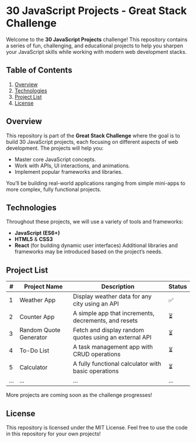 # 30 JavaScript Projects - Great Stack Challenge

Welcome to the **30 JavaScript Projects** challenge! This repository contains a series of fun, challenging, and educational projects to help you sharpen your JavaScript skills while working with modern web development stacks.

## Table of Contents
1. [Overview](#overview)
2. [Technologies](#technologies)
3. [Project List](#project-list)
6. [License](#license)

## Overview

This repository is part of the **Great Stack Challenge** where the goal is to build 30 JavaScript projects, each focusing on different aspects of web development. The projects will help you:
- Master core JavaScript concepts.
- Work with APIs, UI interactions, and animations.
- Implement popular frameworks and libraries.

You’ll be building real-world applications ranging from simple mini-apps to more complex, fully functional projects.

## Technologies

Throughout these projects, we will use a variety of tools and frameworks:

- **JavaScript (ES6+)**
- **HTML5** & **CSS3**
- **React** (for building dynamic user interfaces)
Additional libraries and frameworks may be introduced based on the project’s needs.

## Project List

| #   | Project Name            | Description                                                 | Status |
| --- | ----------------------- | ---------------------------------------------------------   | ------ |
| 1   | Weather App             | Display weather data for any city using an API              | ✅     |
| 2   | Counter App             | A simple app that increments, decrements, and resets        | ⏳     |
| 3   | Random Quote Generator  | Fetch and display random quotes using an external API       | ⏳     |
| 4   | To-Do List              | A task management app with CRUD operations                  | ⏳     |
| 5   | Calculator              | A fully functional calculator with basic operations         | ⏳     |
| ... | ...                     | ...                                                         | ...    |


More projects are coming soon as the challenge progresses!


## License

This repository is licensed under the MIT License. Feel free to use the code in this repository for your own projects!
